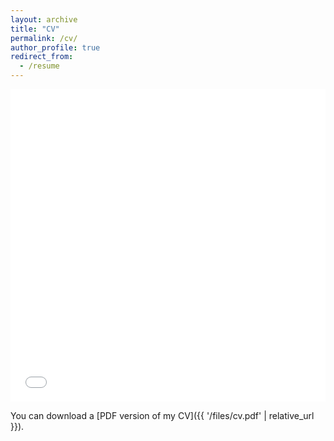 ```yaml
---
layout: archive
title: "CV"
permalink: /cv/
author_profile: true
redirect_from:
  - /resume
---
```

<iframe src="{{ './Amitash_Nanda_CV.pdf' | relative_url }}" width="100%" height="500" frameborder="0" marginwidth="0" marginheight="0"></iframe>

You can download a [PDF version of my CV]({{ '/files/cv.pdf' | relative_url }}).